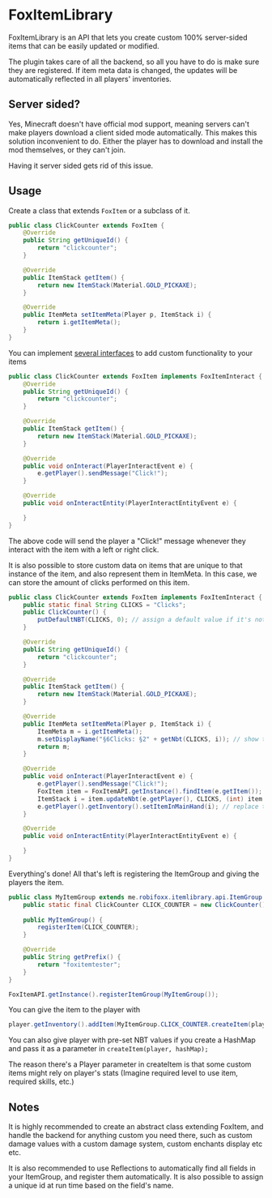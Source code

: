 # FoxItemLibrary
FoxItemLibrary is an API that lets you create custom 100% server-sided items that can be easily updated or modified.

The plugin takes care of all the backend, so all you have to do is make sure they are registered. If item meta data is changed, the updates will be automatically reflected in all players' inventories.

## Server sided?
Yes, Minecraft doesn't have official mod support, meaning servers can't make players download a client sided mode automatically. This makes this solution inconvenient to do. Either the player has to download and install the mod themselves, or they can't join.

Having it server sided gets rid of this issue.

## Usage
Create a class that extends `FoxItem` or a subclass of it.

```Java
public class ClickCounter extends FoxItem {
    @Override
    public String getUniqueId() {
        return "clickcounter";
    }

    @Override
    public ItemStack getItem() {
        return new ItemStack(Material.GOLD_PICKAXE);
    }

    @Override
    public ItemMeta setItemMeta(Player p, ItemStack i) {
        return i.getItemMeta();
    }
}
```

You can implement [several interfaces](https://github.com/RobiFox/FoxItemLibrary/tree/master/src/me/robifoxx/itemlibrary/api) to add custom functionality to your items

```Java
public class ClickCounter extends FoxItem implements FoxItemInteract {
    @Override
    public String getUniqueId() {
        return "clickcounter";
    }

    @Override
    public ItemStack getItem() {
        return new ItemStack(Material.GOLD_PICKAXE);
    }

    @Override
    public void onInteract(PlayerInteractEvent e) {
        e.getPlayer().sendMessage("Click!");
    }

    @Override
    public void onInteractEntity(PlayerInteractEntityEvent e) {

    }
}
```
The above code will send the player a "Click!" message whenever they interact with the item with a left or right click.

It is also possible to store custom data on items that are unique to that instance of the item, and also represent them in ItemMeta. In this case, we can store the amount of clicks performed on this item.

```Java
public class ClickCounter extends FoxItem implements FoxItemInteract {
    public static final String CLICKS = "Clicks";
    public ClickCounter() {
        putDefaultNBT(CLICKS, 0); // assign a default value if it's not stored in the item's nbt yet
    }

    @Override
    public String getUniqueId() {
        return "clickcounter";
    }

    @Override
    public ItemStack getItem() {
        return new ItemStack(Material.GOLD_PICKAXE);
    }

    @Override
    public ItemMeta setItemMeta(Player p, ItemStack i) {
        ItemMeta m = i.getItemMeta();
        m.setDisplayName("§6Clicks: §2" + getNbt(CLICKS, i)); // show the amount of clicks in the item's description
        return m;
    }

    @Override
    public void onInteract(PlayerInteractEvent e) {
        e.getPlayer().sendMessage("Click!");
        FoxItem item = FoxItemAPI.getInstance().findItem(e.getItem()); // convert ItemStack to FoxItem
        ItemStack i = item.updateNbt(e.getPlayer(), CLICKS, (int) item.getNbt(CLICKS, e.getItem()) + 1, e.getItem()); // add +1 to the click counter. returns an ItemStack with updated values (updated description and NBT value in this case)
        e.getPlayer().getInventory().setItemInMainHand(i); // replace the itemstack in the player's inventory
    }

    @Override
    public void onInteractEntity(PlayerInteractEntityEvent e) {

    }
}
```

Everything's done! All that's left is registering the ItemGroup and giving the players the item.
```java
public class MyItemGroup extends me.robifoxx.itemlibrary.api.ItemGroup {
    public static final ClickCounter CLICK_COUNTER = new ClickCounter();
    
    public MyItemGroup() {
        registerItem(CLICK_COUNTER);
    }

    @Override
    public String getPrefix() {
        return "foxitemtester";
    }
}
```
```java
FoxItemAPI.getInstance().registerItemGroup(MyItemGroup());
```

You can give the item to the player with 
```Java
player.getInventory().addItem(MyItemGroup.CLICK_COUNTER.createItem(player));
```
You can also give player with pre-set NBT values if you create a HashMap and pass it as a parameter in `createItem(player, hashMap);`

The reason there's a Player parameter in createItem is that some custom items might rely on player's stats (Imagine required level to use item, required skills, etc.)

## Notes
It is highly recommended to create an abstract class extending FoxItem, and handle the backend for anything custom you need there, such as custom damage values with a custom damage system, custom enchants display etc etc.

It is also recommended to use Reflections to automatically find all fields in your ItemGroup, and register them automatically. It is also possible to assign a unique id at run time based on the field's name.
